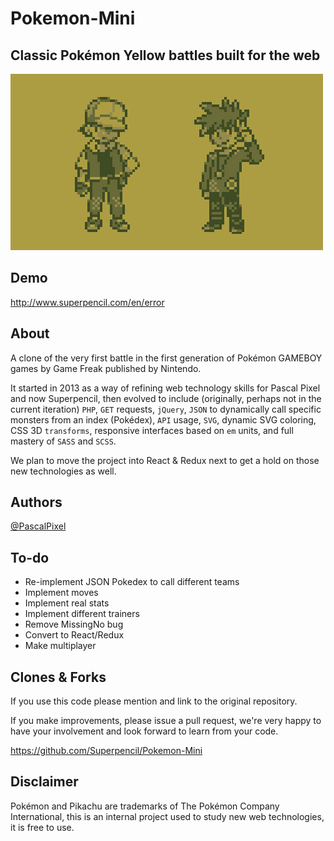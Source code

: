 # Pokemon-Mini

## Classic Pokémon Yellow battles built for the web

![Screenshot](/img/src/promo.png?raw=true "Screenshot")

## Demo

<http://www.superpencil.com/en/error>

## About

A clone of the very first battle in the first generation of Pokémon GAMEBOY games by Game Freak published by Nintendo.

It started in 2013 as a way of refining web technology skills for Pascal Pixel and now Superpencil, then evolved to include (originally, perhaps not in the current iteration) `PHP`, `GET` requests, `jQuery`, `JSON` to dynamically call specific monsters from an index (Pokédex), `API` usage, `SVG`, dynamic SVG coloring, CSS 3D `transforms`, responsive interfaces based on `em` units, and full mastery of `SASS` and `SCSS`.

We plan to move the project into React & Redux next to get a hold on those new technologies as well.

## Authors

[@PascalPixel](http://github.com/pascalpixel)

## To-do

- Re-implement JSON Pokedex to call different teams
- Implement moves
- Implement real stats
- Implement different trainers
- Remove MissingNo bug
- Convert to React/Redux
- Make multiplayer

## Clones & Forks

If you use this code please mention and link to the original repository.

If you make improvements, please issue a pull request, we're very happy to have your involvement and look forward to learn from your code.

<https://github.com/Superpencil/Pokemon-Mini>

## Disclaimer

Pokémon and Pikachu are trademarks of The Pokémon Company International, this is an internal project used to study new web technologies, it is free to use.
